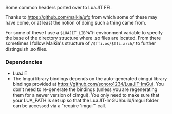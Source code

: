 Some common headers ported over to LuaJIT FFI.

Thanks to https://github.com/malkia/ufo from which some of these may have come, or at least the notion of doing such a thing came from.

For some of these I use a `$LUAJIT_LIBPATH` environment variable to specify the base of the directory structure where .so files are located.
From there sometimes I follow Malkia's structure of `/$ffi.os/$ffi.arch/` to further distinguish .so files.


### Dependencies

- LuaJIT
- The Imgui library bindings depends on the auto-generated cimgui library bindings provided at https://github.com/sonoro1234/LuaJIT-ImGui.  You don't need to re-generate the bindings (unless you are regenerating them for a newer version of cimgui).  You only need to make sure that your LUA_PATH is set up so that the LuaJIT-ImGUI/build/imgui folder can be accessed via a "require 'imgui'" call.
